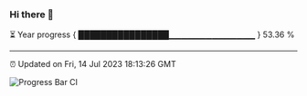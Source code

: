 ### Hi there 👋

⏳ Year progress { ████████████████▁▁▁▁▁▁▁▁▁▁▁▁▁▁ } 53.36 %

---

⏰ Updated on Fri, 14 Jul 2023 18:13:26 GMT

![Progress Bar CI](https://github.com/liununu/liununu/workflows/Progress%20Bar%20CI/badge.svg)
